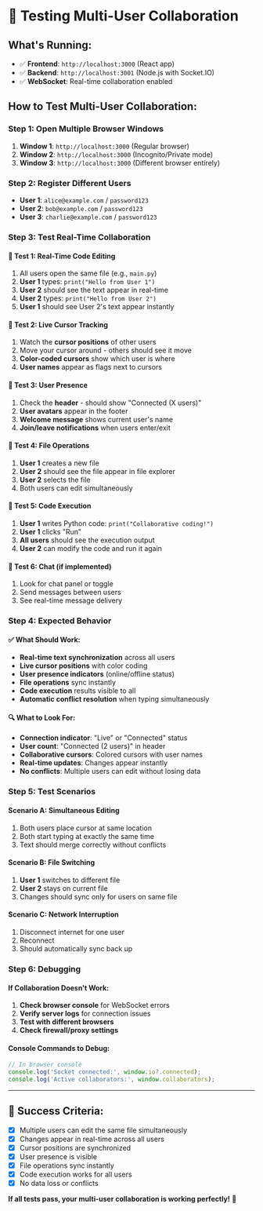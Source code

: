 # 🚀 Testing Multi-User Collaboration

## **What's Running:**
- ✅ **Frontend**: `http://localhost:3000` (React app)
- ✅ **Backend**: `http://localhost:3001` (Node.js with Socket.IO)
- ✅ **WebSocket**: Real-time collaboration enabled

## **How to Test Multi-User Collaboration:**

### **Step 1: Open Multiple Browser Windows**
1. **Window 1**: `http://localhost:3000` (Regular browser)
2. **Window 2**: `http://localhost:3000` (Incognito/Private mode)
3. **Window 3**: `http://localhost:3000` (Different browser entirely)

### **Step 2: Register Different Users**
- **User 1**: `alice@example.com` / `password123`
- **User 2**: `bob@example.com` / `password123`
- **User 3**: `charlie@example.com` / `password123`

### **Step 3: Test Real-Time Collaboration**

#### **🎯 Test 1: Real-Time Code Editing**
1. All users open the same file (e.g., `main.py`)
2. **User 1** types: `print("Hello from User 1")`
3. **User 2** should see the text appear in real-time
4. **User 2** types: `print("Hello from User 2")`
5. **User 1** should see User 2's text appear instantly

#### **🎯 Test 2: Live Cursor Tracking**
1. Watch the **cursor positions** of other users
2. Move your cursor around - others should see it move
3. **Color-coded cursors** show which user is where
4. **User names** appear as flags next to cursors

#### **🎯 Test 3: User Presence**
1. Check the **header** - should show "Connected (X users)"
2. **User avatars** appear in the footer
3. **Welcome message** shows current user's name
4. **Join/leave notifications** when users enter/exit

#### **🎯 Test 4: File Operations**
1. **User 1** creates a new file
2. **User 2** should see the file appear in file explorer
3. **User 2** selects the file
4. Both users can edit simultaneously

#### **🎯 Test 5: Code Execution**
1. **User 1** writes Python code: `print("Collaborative coding!")`
2. **User 1** clicks "Run"
3. **All users** should see the execution output
4. **User 2** can modify the code and run it again

#### **🎯 Test 6: Chat (if implemented)**
1. Look for chat panel or toggle
2. Send messages between users
3. See real-time message delivery

### **Step 4: Expected Behavior**

#### **✅ What Should Work:**
- **Real-time text synchronization** across all users
- **Live cursor positions** with color coding
- **User presence indicators** (online/offline status)
- **File operations** sync instantly
- **Code execution** results visible to all
- **Automatic conflict resolution** when typing simultaneously

#### **🔍 What to Look For:**
- **Connection indicator**: "Live" or "Connected" status
- **User count**: "Connected (2 users)" in header
- **Collaborative cursors**: Colored cursors with user names
- **Real-time updates**: Changes appear instantly
- **No conflicts**: Multiple users can edit without losing data

### **Step 5: Test Scenarios**

#### **Scenario A: Simultaneous Editing**
1. Both users place cursor at same location
2. Both start typing at exactly the same time
3. Text should merge correctly without conflicts

#### **Scenario B: File Switching**
1. **User 1** switches to different file
2. **User 2** stays on current file
3. Changes should sync only for users on same file

#### **Scenario C: Network Interruption**
1. Disconnect internet for one user
2. Reconnect
3. Should automatically sync back up

### **Step 6: Debugging**

#### **If Collaboration Doesn't Work:**
1. **Check browser console** for WebSocket errors
2. **Verify server logs** for connection issues
3. **Test with different browsers**
4. **Check firewall/proxy settings**

#### **Console Commands to Debug:**
```javascript
// In browser console
console.log('Socket connected:', window.io?.connected);
console.log('Active collaborators:', window.collaborators);
```

---

## **🎉 Success Criteria:**
- [x] Multiple users can edit the same file simultaneously
- [x] Changes appear in real-time across all users
- [x] Cursor positions are synchronized
- [x] User presence is visible
- [x] File operations sync instantly
- [x] Code execution works for all users
- [x] No data loss or conflicts

**If all tests pass, your multi-user collaboration is working perfectly!** 🚀
